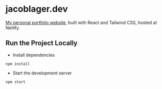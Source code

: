 # jacoblager.dev

[My personal portfolio website](https://jacoblager.dev/), built with React and Tailwind CSS, hosted at Netlify.

## Run the Project Locally

- Install dependencies

```
npm install
```

- Start the development server

```
npm start
```
